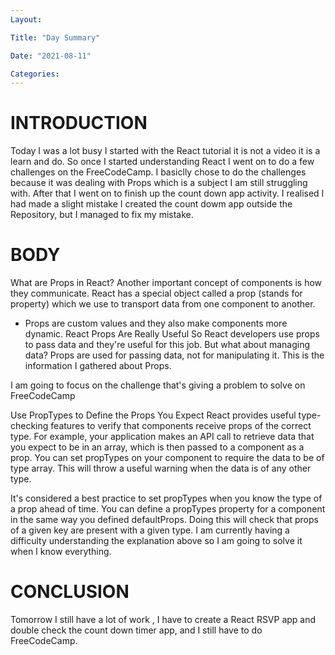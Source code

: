 ```yaml
---
Layout:

Title: "Day Summary"

Date: "2021-08-11"

Categories:
---
```


# INTRODUCTION
Today I was a lot busy I started with the React tutorial it is not a video it is a learn and do. So once I started understanding React I went on to do a few challenges on the FreeCodeCamp. I basiclly chose to do the challenges because it was dealing with Props which is a subject I am still struggling with. After that I went on to finish up the count down app activity. I realised I had made a slight mistake I created the count dowm app outside the Repository, but I managed to fix my mistake.

# BODY
What are Props in React?
Another important concept of components is how they communicate. React has a special object called a prop (stands for property) which we use to transport data from one component to another.
- Props are custom values and they also make components more dynamic.
React Props Are Really Useful
So React developers use props to pass data and they're useful for this job. But what about managing data? Props are used for passing data, not for manipulating it. This is the information I gathered about Props.


I am going to focus on the challenge that's giving a problem to solve on FreeCodeCamp

Use PropTypes to Define the Props You Expect
React provides useful type-checking features to verify that components receive props of the correct type. For example, your application makes an API call to retrieve data that you expect to be in an array, which is then passed to a component as a prop. You can set propTypes on your component to require the data to be of type array. This will throw a useful warning when the data is of any other type.

It's considered a best practice to set propTypes when you know the type of a prop ahead of time. You can define a propTypes property for a component in the same way you defined defaultProps. Doing this will check that props of a given key are present with a given type. I am currently having a difficulty understanding the explanation above so I am going to solve it when I know everything.



# CONCLUSION
Tomorrow I still have a lot of work , I have to create a React RSVP app and double check the count down timer app, and I still have to do FreeCodeCamp.


